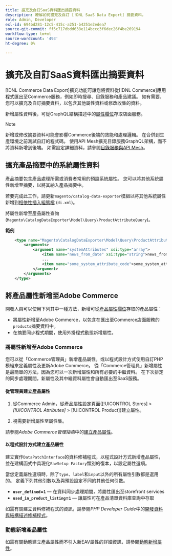 ```yaml
---
title: 擴充及自訂SaaS資料匯出摘要資料
description: 瞭解如何擴充及自訂 [!DNL SaaS Data Export] 摘要資料。
role: Admin, Developer
exl-id: 694bd281-12c5-415c-a251-b4251e2edea7
source-git-commit: ff5c717dbdd638e114bccc3f6dec26f4be269194
workflow-type: tm+mt
source-wordcount: '493'
ht-degree: 0%

---
```


# 擴充及自訂SaaS資料匯出摘要資料

[!DNL Commerce Data Export]擴充功能可讓您將資料從[!DNL Commerce]應用程式匯出至Commerce服務，例如即時搜尋、目錄服務和產品建議。 如有需要，您可以擴充及自訂摘要資料，以包含其他屬性資料或修改收集的資料。

新增屬性資料後，可從GraphQL結構描述中的[屬性欄位](https://developer.adobe.com/commerce/webapi/graphql/schema/catalog-service/queries/products/#productviewattribute-type)存取店面服務。

>[!NOTE]
>
>新增或修改摘要資料可能會影響Commerce後端的效能和處理邏輯。 在合併到生產環境之前測試自訂的程式碼。 使用API Mesh擴充目錄服務GraphQL架構，而不將資料新增到後端。 如需設定詳細資料，請參閱[目錄服務與API Mesh](../catalog-service/mesh.md)。

## 擴充產品摘要中的系統屬性資料

產品摘要包含產品處理所需或消費者常用的預設系統屬性。 您可以將其他系統屬性新增至摘要，以將其納入產品摘要中。

若要完成此工作，請更新`magento/catalog-data-exporter`模組以將其他系統屬性新增到[相依性插入組態檔](https://developer.adobe.com/commerce/php/development/build/dependency-injection-file/) (`di.xml`)。

將屬性新增至產品屬性查詢(`Magento\CatalogDataExporter\Model\Query\ProductAttributeQuery`)。

**範例**

```xml
    <type name="Magento\CatalogDataExporter\Model\Query\ProductAttributeQuery">
        <arguments>
            <argument name="systemAttributes" xsi:type="array">
                <item name="news_from_date" xsi:type="string">news_from_date</item>
                ...
                <item name="some_system_attribute_code">some_system_attribute_code</item>
            </argument>
        </arguments>
    </type>
```

## 將產品屬性新增至Adobe Commerce

開發人員可以使用下列其中一種方法，新增可從[產品屬性欄位](https://developer.adobe.com/commerce/webapi/graphql/schema/catalog-service/queries/products/#output-fields)存取的產品屬性：

- 將屬性新增至Adobe Commerce，以包含在匯出至Commerce店面服務的`products`摘要資料中。
- 在摘要同步程式期間，使用外掛程式動態新增屬性。

### 將屬性新增至Adobe Commerce

您可以從「Commerce管理員」新增產品屬性，或以程式設計方式使用自訂PHP模組來定義屬性及更新Adobe Commerce。 從「Commerce管理員」新增屬性是最簡單的方法，因為您可以一次新增屬性和所有必要的中繼資料。 在下次排定的同步處理期間，新屬性及其中繼資料屬性會自動匯出至SaaS服務。

#### 從管理員建立產品屬性

1. 從Commerce Admin，從產品屬性設定頁面([!UICONTROL Stores] > *[!UICONTROL Attributes]* > [!UICONTROL Product])建立屬性。

1. 視需要新增屬性至屬性集。

請參閱&#x200B;*Adobe Commerce管理指南*&#x200B;中的[建立產品屬性](https://experienceleague.adobe.com/zh-hant/docs/commerce-admin/catalog/product-attributes/create/attribute-product-create)。

#### 以程式設計方式建立產品屬性

建立實作`DataPatchInterface`的資料修補程式，以程式設計方式新增產品屬性，並在建構函式中具現化`EavSetup Factory`類別的復本，以設定屬性選項。

當您定義屬性選項時，除了`type`、`label`和`input`以外的所有屬性引數都是選用的。 定義下列其他引數以及與預設設定不同的其他任何引數。

- **`user_defined`=`1`** — 在資料同步處理期間，將屬性匯出至storefront services
- **`used_in_product_listing`=`1`** — 讓屬性可在產品清單資料庫查詢中存取

如需有關建立資料修補程式的資訊，請參閱&#x200B;*PHP Developer Guide*&#x200B;中的[開發資料與結構描述修補程式](https://developer.adobe.com/commerce/php/development/components/declarative-schema/patches/)。

### 動態新增產品屬性

如需有關動態建立產品屬性而不引入新EAV屬性的詳細資訊，請參閱[動態新增屬性](add-attribute-dynamically.md)。
